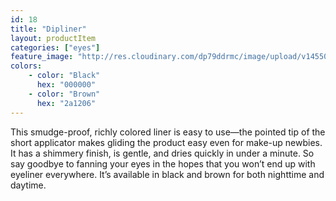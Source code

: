 ```yaml
---
id: 18
title: "Dipliner"
layout: productItem
categories: ["eyes"]
feature_image: "http://res.cloudinary.com/dp79ddrmc/image/upload/v1455006447/products/dipliner.jpg"
colors:
    - color: "Black"
      hex: "000000"
    - color: "Brown"
      hex: "2a1206"
---
```

This smudge-proof, richly colored liner is easy to use—the pointed tip of the short applicator makes gliding the product easy even for make-up newbies. It has a shimmery finish, is gentle, and dries quickly in under a minute.  So say goodbye  to fanning your eyes in the hopes that you won’t end up with eyeliner everywhere. It’s available in black and brown for both nighttime and daytime.